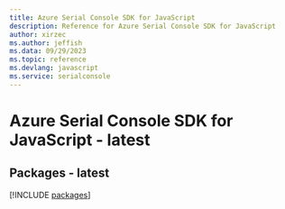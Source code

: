 ```yaml
---
title: Azure Serial Console SDK for JavaScript
description: Reference for Azure Serial Console SDK for JavaScript
author: xirzec
ms.author: jeffish
ms.data: 09/29/2023
ms.topic: reference
ms.devlang: javascript
ms.service: serialconsole
---
```

# Azure Serial Console SDK for JavaScript - latest
## Packages - latest
[!INCLUDE [packages](serial-console-index.md)]